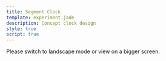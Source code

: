 ```yaml
---
title: Segment Clock
template: experiment.jade
description: Concept clock design
style: true
script: true
---
```

<div class="toosmall">Please switch to landscape mode or view on a bigger screen.</div>

<div class="cover top"></div>

<div class="maincontent">
<div class="cover before"></div>

<div class="digit" id="hour1">
    <div class="node 00">
        <div class="edge first"></div>
        <div class="edge second"></div>
        <div class="knob">
            <div class="inner"></div>
        </div>
    </div>
    <div class="node 01">
        <div class="edge first"></div>
        <div class="edge second"></div>
        <div class="knob">
            <div class="inner"></div>
        </div>
    </div>
    <div class="node 10">
        <div class="edge first"></div>
        <div class="edge second"></div>
        <div class="knob">
            <div class="inner"></div>
        </div>
    </div>
    <div class="node 11">
        <div class="edge first"></div>
        <div class="edge second"></div>
        <div class="knob">
            <div class="inner"></div>
        </div>
    </div>
    <div class="node 20">
        <div class="edge first"></div>
        <div class="edge second"></div>
        <div class="knob">
            <div class="inner"></div>
        </div>
    </div>
    <div class="node 21">
        <div class="edge first"></div>
        <div class="edge second"></div>
        <div class="knob">
            <div class="inner"></div>
        </div>
    </div>
</div>

<div class="cover middle"></div>

<div class="digit" id="hour0">
    <div class="node 00">
        <div class="edge first"></div>
        <div class="edge second"></div>
        <div class="knob">
            <div class="inner"></div>
        </div>
    </div>
    <div class="node 01">
        <div class="edge first"></div>
        <div class="edge second"></div>
        <div class="knob">
            <div class="inner"></div>
        </div>
    </div>
    <div class="node 10">
        <div class="edge first"></div>
        <div class="edge second"></div>
        <div class="knob">
            <div class="inner"></div>
        </div>
    </div>
    <div class="node 11">
        <div class="edge first"></div>
        <div class="edge second"></div>
        <div class="knob">
            <div class="inner"></div>
        </div>
    </div>
    <div class="node 20">
        <div class="edge first"></div>
        <div class="edge second"></div>
        <div class="knob">
            <div class="inner"></div>
        </div>
    </div>
    <div class="node 21">
        <div class="edge first"></div>
        <div class="edge second"></div>
        <div class="knob">
            <div class="inner"></div>
        </div>
    </div>
</div>

<div class="cover middle marker">
    <div class="knob">
        <div class="inner"></div>
    </div>
    <div class="knob">
        <div class="inner"></div>
    </div>
</div>

<div class="digit" id="min1">
    <div class="node 00">
        <div class="edge first"></div>
        <div class="edge second"></div>
        <div class="knob">
            <div class="inner"></div>
        </div>
    </div>
    <div class="node 01">
        <div class="edge first"></div>
        <div class="edge second"></div>
        <div class="knob">
            <div class="inner"></div>
        </div>
    </div>
    <div class="node 10">
        <div class="edge first"></div>
        <div class="edge second"></div>
        <div class="knob">
            <div class="inner"></div>
        </div>
    </div>
    <div class="node 11">
        <div class="edge first"></div>
        <div class="edge second"></div>
        <div class="knob">
            <div class="inner"></div>
        </div>
    </div>
    <div class="node 20">
        <div class="edge first"></div>
        <div class="edge second"></div>
        <div class="knob">
            <div class="inner"></div>
        </div>
    </div>
    <div class="node 21">
        <div class="edge first"></div>
        <div class="edge second"></div>
        <div class="knob">
            <div class="inner"></div>
        </div>
    </div>
</div>

<div class="cover middle"></div>

<div class="digit" id="min0">
    <div class="node 00">
        <div class="edge first"></div>
        <div class="edge second"></div>
        <div class="knob">
            <div class="inner"></div>
        </div>
    </div>
    <div class="node 01">
        <div class="edge first"></div>
        <div class="edge second"></div>
        <div class="knob">
            <div class="inner"></div>
        </div>
    </div>
    <div class="node 10">
        <div class="edge first"></div>
        <div class="edge second"></div>
        <div class="knob">
            <div class="inner"></div>
        </div>
    </div>
    <div class="node 11">
        <div class="edge first"></div>
        <div class="edge second"></div>
        <div class="knob">
            <div class="inner"></div>
        </div>
    </div>
    <div class="node 20">
        <div class="edge first"></div>
        <div class="edge second"></div>
        <div class="knob">
            <div class="inner"></div>
        </div>
    </div>
    <div class="node 21">
        <div class="edge first"></div>
        <div class="edge second"></div>
        <div class="knob">
            <div class="inner"></div>
        </div>
    </div>
</div>

<div class="cover middle marker">
    <div class="knob">
        <div class="inner"></div>
    </div>
    <div class="knob">
        <div class="inner"></div>
    </div>
</div>

<div class="digit" id="sec1">
    <div class="node 00">
        <div class="edge first"></div>
        <div class="edge second"></div>
        <div class="knob">
            <div class="inner"></div>
        </div>
    </div>
    <div class="node 01">
        <div class="edge first"></div>
        <div class="edge second"></div>
        <div class="knob">
            <div class="inner"></div>
        </div>
    </div>
    <div class="node 10">
        <div class="edge first"></div>
        <div class="edge second"></div>
        <div class="knob">
            <div class="inner"></div>
        </div>
    </div>
    <div class="node 11">
        <div class="edge first"></div>
        <div class="edge second"></div>
        <div class="knob">
            <div class="inner"></div>
        </div>
    </div>
    <div class="node 20">
        <div class="edge first"></div>
        <div class="edge second"></div>
        <div class="knob">
            <div class="inner"></div>
        </div>
    </div>
    <div class="node 21">
        <div class="edge first"></div>
        <div class="edge second"></div>
        <div class="knob">
            <div class="inner"></div>
        </div>
    </div>
</div>

<div class="cover middle"></div>

<div class="digit" id="sec0">
    <div class="node 00">
        <div class="edge first"></div>
        <div class="edge second"></div>
        <div class="knob">
            <div class="inner"></div>
        </div>
    </div>
    <div class="node 01">
        <div class="edge first"></div>
        <div class="edge second"></div>
        <div class="knob">
            <div class="inner"></div>
        </div>
    </div>
    <div class="node 10">
        <div class="edge first"></div>
        <div class="edge second"></div>
        <div class="knob">
            <div class="inner"></div>
        </div>
    </div>
    <div class="node 11">
        <div class="edge first"></div>
        <div class="edge second"></div>
        <div class="knob">
            <div class="inner"></div>
        </div>
    </div>
    <div class="node 20">
        <div class="edge first"></div>
        <div class="edge second"></div>
        <div class="knob">
            <div class="inner"></div>
        </div>
    </div>
    <div class="node 21">
        <div class="edge first"></div>
        <div class="edge second"></div>
        <div class="knob">
            <div class="inner"></div>
        </div>
    </div>
</div>

<div class="cover after"></div>
<div class="clear"></div>
</div>

<div class="cover bottom"></div>